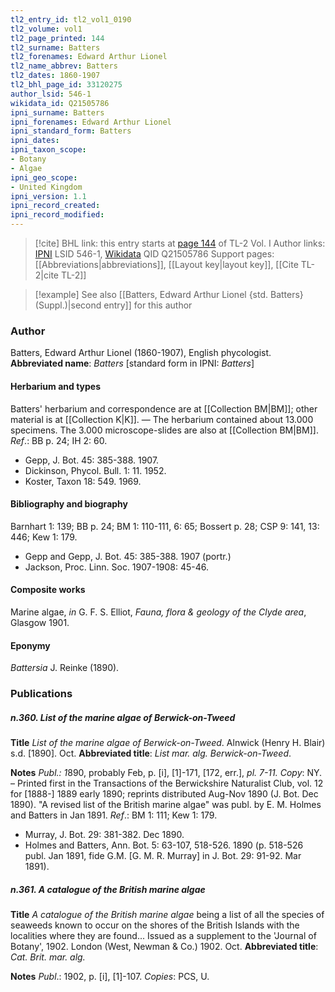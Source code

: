```yaml
---
tl2_entry_id: tl2_vol1_0190
tl2_volume: vol1
tl2_page_printed: 144
tl2_surname: Batters
tl2_forenames: Edward Arthur Lionel
tl2_name_abbrev: Batters
tl2_dates: 1860-1907
tl2_bhl_page_id: 33120275
author_lsid: 546-1
wikidata_id: Q21505786
ipni_surname: Batters
ipni_forenames: Edward Arthur Lionel
ipni_standard_form: Batters
ipni_dates: 
ipni_taxon_scope: 
- Botany
- Algae
ipni_geo_scope: 
- United Kingdom
ipni_version: 1.1
ipni_record_created: 
ipni_record_modified:
---
```


> [!cite] BHL link: this entry starts at [page 144](https://www.biodiversitylibrary.org/page/33120275) of TL-2 Vol. I
> Author links: [IPNI](https://www.ipni.org/a/546-1) LSID 546-1, [Wikidata](https://www.wikidata.org/wiki/Q21505786) QID Q21505786
> Support pages: [[Abbreviations|abbreviations]], [[Layout key|layout key]], [[Cite TL-2|cite TL-2]]

> [!example] See also [[Batters, Edward Arthur Lionel {std. Batters} (Suppl.)|second entry]] for this author

### Author

Batters, Edward Arthur Lionel (1860-1907), English phycologist. 
**Abbreviated name**: *Batters* \[standard form in IPNI: *Batters*\]

#### Herbarium and types

Batters' herbarium and correspondence are at [[Collection BM|BM]]; other material is at [[Collection K|K]]. — The herbarium contained about 13.000 specimens. The 3.000 microscope-slides are also at [[Collection BM|BM]].
*Ref*.: BB p. 24; IH 2: 60.
- Gepp, J. Bot. 45: 385-388. 1907.
- Dickinson, Phycol. Bull. 1: 11. 1952.
- Koster, Taxon 18: 549. 1969.

#### Bibliography and biography

Barnhart 1: 139; BB p. 24; BM 1: 110-111, 6: 65; Bossert p. 28; CSP 9: 141, 13: 446; Kew 1: 179.
- Gepp and Gepp, J. Bot. 45: 385-388. 1907 (portr.)
- Jackson, Proc. Linn. Soc. 1907-1908: 45-46.

#### Composite works

Marine algae, *in* G. F. S. Elliot, *Fauna, flora & geology of the Clyde area*, Glasgow 1901.

#### Eponymy

*Battersia* J. Reinke (1890).

### Publications

##### n.360. List of the marine algae of Berwick-on-Tweed

**Title**
*List of the marine algae of Berwick-on-Tweed*. Alnwick (Henry H. Blair) s.d. \[1890\]. Oct.
**Abbreviated title**: *List mar. alg. Berwick-on-Tweed*.

**Notes**
*Publ.: 1*890, probably Feb, p. \[i\], \[1\]-171, \[172, err.\], *pl. 7-11. Copy*: NY. – Printed first in the Transactions of the Berwickshire Naturalist Club, vol. 12 for \[1888-\] 1889 early 1890; reprints distributed Aug-Nov 1890 (J. Bot. Dec 1890). "A revised list of the British marine algae" was publ. by E. M. Holmes and Batters in Jan 1891.
*Ref*.: BM 1: 111; Kew 1: 179.
- Murray, J. Bot. 29: 381-382. Dec 1890.
- Holmes and Batters, Ann. Bot. 5: 63-107, 518-526. 1890 (p. 518-526 publ. Jan 1891, fide G.M. \[G. M. R. Murray\] in J. Bot. 29: 91-92. Mar 1891).

##### n.361. A catalogue of the British marine algae

**Title**
*A catalogue of the British marine algae* being a list of all the species of seaweeds known to occur on the shores of the British Islands with the localities where they are found... Issued as a supplement to the 'Journal of Botany', 1902. London (West, Newman & Co.) 1902. Oct.
**Abbreviated title**: *Cat. Brit. mar. alg.*

**Notes**
*Publ*.: 1902, p. \[i\], \[1\]-107. *Copies*: PCS, U.

